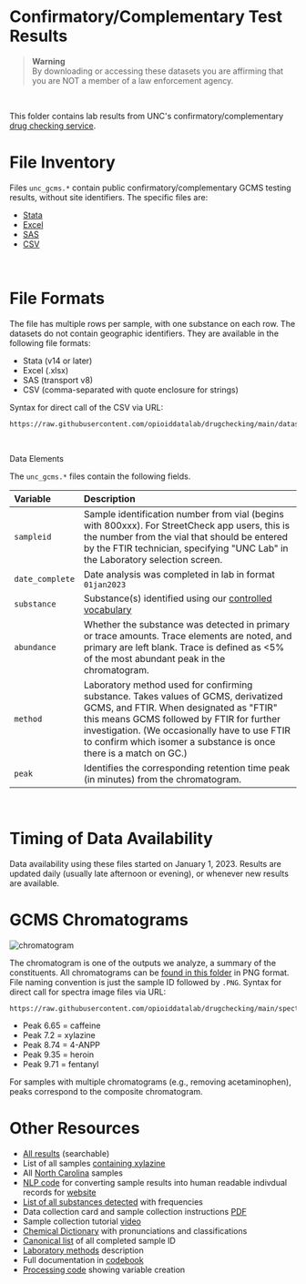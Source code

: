 # Confirmatory/Complementary Test Results

> **Warning**<br>
> By downloading or accessing these datasets you are affirming that you are NOT a member of a law enforcement agency.<br>
<br>

This folder contains lab results from UNC's confirmatory/complementary [drug checking service](https://streetsafe.supply). <br>

# File Inventory
Files `unc_gcms.*` contain public confirmatory/complementary GCMS testing results, without site identifiers. The specific files are:
+ [Stata](https://github.com/opioiddatalab/drugchecking/blob/main/datasets/labservice/unc_gcms.dta)
+ [Excel](https://github.com/opioiddatalab/drugchecking/blob/main/datasets/labservice/unc_gcms.xlsx)
+ [SAS](https://github.com/opioiddatalab/drugchecking/blob/main/datasets/labservice/unc_gcms.v8xpt)
+ [CSV](https://github.com/opioiddatalab/drugchecking/blob/main/datasets/labservice/unc_gcms.csv)

<br>

# File Formats

The file has multiple rows per sample, with one substance on each row. The datasets do not contain geographic identifiers. They are available in the following file formats:

+ Stata (v14 or later)
+ Excel (.xlsx)
+ SAS (transport v8)
+ CSV (comma-separated with quote enclosure for strings)

Syntax for direct call of the CSV via URL:

```
https://raw.githubusercontent.com/opioiddatalab/drugchecking/main/datasets/labservice/unc_gcms.csv
```
<br>

Data Elements<br>

The `unc_gcms.*` files contain the following fields.

|Variable|Description|
|:----|:----|
|`sampleid`|Sample identification number from vial (begins with 800xxx). For StreetCheck app users, this is the number from the vial that should be entered by the FTIR technician, specifying "UNC Lab" in the Laboratory selection screen.|
|`date_complete`|Date analysis was completed in lab in format `01jan2023`|
|`substance`|Substance(s) identified using our [controlled vocabulary](https://github.com/opioiddatalab/drugchecking/blob/main/chemdictionary/substances_detected.csv)|
|`abundance`|Whether the substance was detected in primary or trace amounts. Trace elements are noted, and primary are left blank. Trace is defined as <5% of the most abundant peak in the chromatogram.|
|`method`|Laboratory method used for confirming substance. Takes values of GCMS, derivatized GCMS, and FTIR. When designated as "FTIR" this means GCMS followed by FTIR for further investigation. (We occasionally have to use FTIR to confirm which isomer a substance is once there is a match on GC.)|
|`peak`|Identifies the corresponding retention time peak (in minutes) from the chromatogram.|
<br>

# Timing of Data Availability

Data availability using these files started on January 1, 2023. Results are updated daily (usually late afternoon or evening), or whenever new results are available.<br>

# GCMS Chromatograms

![chromatogram](https://raw.githubusercontent.com/opioiddatalab/drugchecking/main/spectra/300830.PNG)

The chromatogram is one of the outputs we analyze, a summary of the constituents. All chromatograms can be [found in this folder](https://github.com/opioiddatalab/drugchecking/tree/main/spectra) in PNG format. File naming convention is just the sample ID followed by `.PNG`. Syntax for direct call for spectra image files via URL:

```
https://raw.githubusercontent.com/opioiddatalab/drugchecking/main/spectra/300830.PNG
```

+ Peak 6.65 = caffeine
+ Peak 7.2 = xylazine
+ Peak 8.74 = 4-ANPP
+ Peak 9.35 = heroin
+ Peak 9.71 = fentanyl

For samples with multiple chromatograms (e.g., removing acetaminophen), peaks correspond to the composite chromatogram.

# Other Resources
+ [All results](https://www.streetsafe.supply/results) (searchable)
+ List of all samples [containing xylazine](https://www.streetsafe.supply/results/xylazine)
+ All [North Carolina](https://www.streetsafe.supply/results/location/nc-samples) samples
+ [NLP code](https://github.com/opioiddatalab/drugchecking/blob/main/textexport/autotext.do) for converting sample results into human readable indivdual records for [website](https://streetsafe.supply)
+ [List of all substances detected](https://github.com/opioiddatalab/drugchecking/blob/main/chemdictionary/substances_detected.csv) with frequencies
+ Data collection card and sample collection instructions [PDF](https://cdr.lib.unc.edu/concern/multimeds/5d86p887m?locale=en)
+ Sample collection tutorial [video](https://vimeo.com/778263038/aae5f16d73)
+ [Chemical Dictionary](https://github.com/opioiddatalab/drugchecking/tree/main/chemdictionary) with pronunciations and classifications
+ [Canonical list](https://github.com/opioiddatalab/drugchecking/blob/main/datasets/code/completed.csv) of all completed sample ID
+ [Laboratory methods](https://github.com/opioiddatalab/drugchecking/blob/main/docs/lab_methods.md) description
+ Full documentation in [codebook](https://github.com/opioiddatalab/drugchecking/blob/main/datasets/unc_druchecking_codebook.txt)
+ [Processing code](https://github.com/opioiddatalab/drugchecking/blob/main/datasets/code/result_processing.do) showing variable creation

